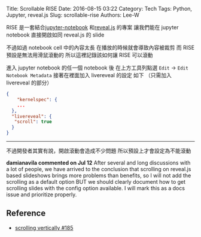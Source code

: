 Title: Scrollable RISE
Date: 2016-08-15 03:22
Category: Tech
Tags: Python, Jupyter, reveal.js
Slug: scrollable-rise
Authors: Lee-W

RISE 是一套結合[jupyter-notebook](http://jupyter.org) 和[reveal.js](http://lab.hakim.se/reveal-js/#/) 的專案
讓我們能在 jupyter notebook 直接開啟如同 reveal.js 的 slide

<!--more-->

不過如過 notebook cell 中的內容太長
在播放的時候就會導致內容被裁剪
而 RISE 預設是無法用滑鼠滾動的
所以這裡記錄該如何讓 RISE 可以滾動

進入 jupyter notebook 的任一個 notebook 後
在上方工具列點選 `Edit` → `Edit Notebook Metadata`
接著在裡面加入 livereveal 的設定
如下 （只需加入 livereveal 的部分）

```json
{
	"kernelspec": {
  	...
  },
  "livereveal": {
   "scroll": true
  }
}
```

---
不過開發者其實有說，開啟滾動會造成不少問題
所以預設上才會設定為不能滾動

**damianavila commented on Jul 12**
After several and long discussions with a lot of people, we have arrived to the conclusion that scrolling on reveal.js based slideshows brings more problems than benefits, so I will not add the scrolling as a default option BUT we should clearly document how to get scrolling slides with the config option available. I will mark this as a docs issue and prioritize properly.

## Reference

* [scrolling vertically #185](https://github.com/damianavila/RISE/issues/185)
